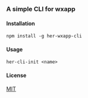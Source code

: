 ### A simple CLI for wxapp


#### Installation

```
npm install -g her-wxapp-cli
```

#### Usage

```
her-cli-init <name>
```

#### License

[MIT](https://opensource.org/licenses/MIT)